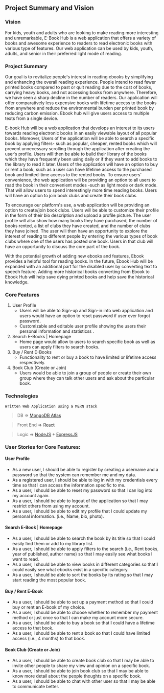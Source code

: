 ## Project Summary and Vision

### Vision

For kids, youth and adults who are looking to make reading more interesting and unremarkable, E-Book Hub is a web application that offers a variety of books and awesome experience to readers to read electronic books with various type of features. Our web application can be used by kids, youth, adults, and senior in their preferred light mode of reading.

### Project Summary

Our goal is to revitalize people's interest in reading ebooks by simplifying and enhancing the overall reading experience. People intend to read fewer printed books compared to past or quit reading due to the cost of books, carrying heavy books, and not accessing books from anywhere. Therefore, we have seen a sharp decline in the number of readers. Our application will offer comparatively less expensive books with lifetime access to the books from anywhere and reduce the environmental burden per printed book by reducing carbon emission. Ebook hub will give users access to multiple texts from a single device.

E-book Hub will be a web application that develops an interest to its users towards reading electronic books in an easily viewable layout of all popular books. Moreover, Users of the application will be able to search a specific book by applying filters- such as popular, cheaper, rented books which will prevent unnecessary scrolling through the application after creating the user’s profile. Users will then be able to build their library of the books which they have frequently been using daily or if they want to add books to the library to read it later. Users of the application will have an option to buy or rent a book, such as a user can have lifetime access to the purchased book and limited-time access to the rented books. To ensure users' convenience, the web application will be providing an option to all users to read the book in their convenient modes -such as light mode or dark mode. That will allow users to spend interestingly more time reading books. Users will have an option to join book clubs and create their book clubs.

To encourage our platform's use, a web application will be providing an option to create/join book clubs. Users will be able to customize their profile in the form of their bio description and upload a profile picture. The user profile will also show how many books they have purchased, the number of books rented, a list of clubs they have created, and the number of clubs they have joined. The user will then have an opportunity to explore the interest of reading to different people by entering the various types of book clubs where one of the users has posted one book. Users in that club will have an opportunity to discuss the core part of the book.

With the potential growth of adding new ebooks and features, Ebook provides a helpful tool for reading books. In the future, Ebook Hub will be expanded with an additional part for the disabled user by converting text to speech feature. Adding more historical books converting from Ebook to Ebook Hub will help save dying printed books and help save the historical knowledge.

### Core Features

1. User Profile
   - Users will be able to Sign-up and Sign-in into web application and users would have an option to reset password if user ever forgot password.
   - Customizable and editable user profile showing the users their personal information and statisticss .
2. Search E-Books | Homepage
   - Home page would allow to users to search specific book as well as users can apply filters to search books.
3. Buy / Rent E-Books
   - Functionality to rent or buy a book to have limited or lifetime access respectively.
4. Book Club (Create or Join)
   - Users would be able to join a group of people or create their own group where they can talk other users and ask about the particular book.

### Technologies

    Written Web Application using a MERN stack

> DB => [MongoDB Atlas](https://www.mongodb.com/atlas/database)

> Front End => [React](https://reactjs.org/)

> Logic => [NodeJS](https://nodejs.org/en/) + [ExpressJS](https://expressjs.com/)

### User Stories for Core Features:

#### User Profile

- As a new user, I should be able to register by creating a username and a password so that the system can remember me and my data.
- As a registered user, I should be able to log in with my credentials every time so that I can access the information specific to me.
- As a user, I should be able to reset my password so that I can log into my account again.
- As a user, I should be able to logout of the application so that I may restrict others from using my account.
- As a user, I should be able to edit my profile that I could update my personal information. (i.e., Name, bio, photo).

#### Search E-Book | Homepage

- As a user, I should be able to search the book by its title so that I could easily find them or add to my library list.
- As a user, I should be able to apply filters to the search (i.e., Rent books, year of published, author name) so that I may easily see what books I want to read.
- As a user, I should be able to view books in different categories so that I could easily see what ebooks exist in a specific category.
- As a user, I should be able to sort the books by its rating so that I may start reading the most popular book.

#### Buy / Rent E-Book

- As a user, I should be able to set up a payment method so that I could buy or rent an E-book of my choice.
- As a user, I should be able to choose whether to remember my payment method or just once so that I can make my account more secure.
- As a user, I should be able to buy a book so that I could have a lifetime access to that book.
- As a user, I should be able to rent a book so that I could have limited access (i.e., 4 months) to that book.

#### Book Club (Create or Join)

- As a user, I should be able to create book club so that I may be able to invite other people to share my view and opinion on a specific book.
- As a user, I should be able to join book club so that I may be able to know more detail about the people thoughts on a specific book.
- As a user, I should be able to chat with other user so that I may be able to communicate better.
